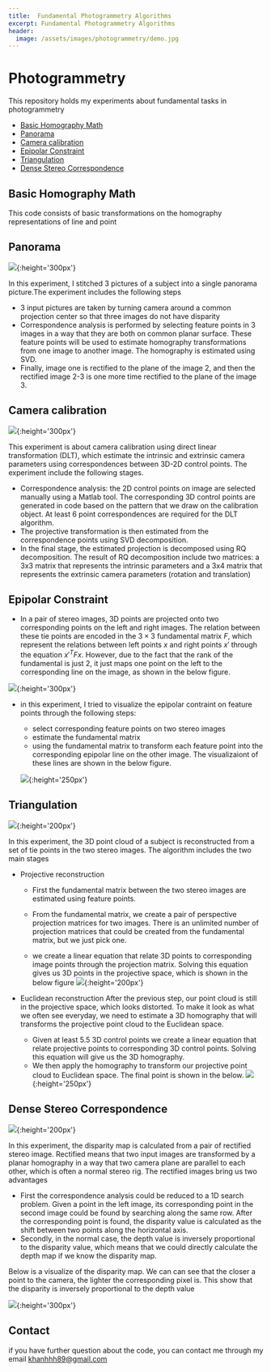 ```yaml
---
title:  Fundamental Photogrammetry Algorithms
excerpt: Fundamental Photogrammetry Algorithms
header:
  image: /assets/images/photogrammetry/demo.jpg
---
```


# Photogrammetry
This repository holds  my experiments about fundamental tasks in photogrammetry

<!-- -->
- [Basic Homography Math](#basic-homography-math)
- [Panorama](#panorama)
- [Camera calibration](#camera-calibration)
- [Epipolar Constraint](#epipolar-constraint)
- [Triangulation](#triangulation)
- [Dense Stereo Correspondence](#dense-stereo-correspondence)
<!-- /TOC -->

## Basic Homography Math
This code consists of basic transformations on the homography representations of line and point


## Panorama
![](/assets/images/photogrammetry/demo.jpg){:height='300px'}

In this experiment, I stitched 3 pictures of a subject into a single panorama picture.The experiment includes the following steps
 - 3 input pictures are taken by turning camera around a common projection center so that three images do not have disparity
 - Correspondence analysis is performed by selecting feature points in 3 images in a way that they are both on common planar surface. These feature points will be used to estimate homography transformations from one image to another image. The homography is estimated using SVD.
 - Finally, image one is rectified to the plane of the image 2, and then the rectified image 2-3 is one more time rectified to the plane of the image 3.


## Camera calibration
![](/assets/images/photogrammetry/calibration.jpg){:height='300px'}

This experiment is about camera calibration using  direct linear transformation (DLT), which estimate the intrinsic and extrinsic camera parameters using correspondences between 3D-2D control points. The experiment include the following stages.
- Correspondence analysis: the 2D control points on image are selected manually using a Matlab tool. The corresponding 3D control points are generated in code based on the pattern that we draw on the calibration object. At least 6 point correspondences are required for the DLT algorithm.
- The projective transformation is then estimated from the correspondence points using SVD decomposition.
- In the final stage, the estimated projection is decomposed using RQ decomposition. The result of RQ decomposition include two matrices: a 3x3 matrix that represents the intrinsic parameters and a 3x4 matrix that represents the extrinsic camera parameters (rotation and translation)


## Epipolar Constraint
- In a pair of stereo images, 3D points are projected onto two corresponding points on the left and right images. The relation between these tie points are encoded in the $3\times3$ fundamental matrix $F$, which represent the relations between left points $x$ and right points $x'$ through the equation $x'^TFx$. However, due to the fact that the rank of the fundamental is just 2, it just maps one point on the left to the corresponding line on the image, as shown in the below figure.

![](/assets/images/photogrammetry/epipolar_constraint.jpg){:height='300px'}

- in this experiment, I tried to visualize the epipolar contraint on feature points through the following steps:
  - select corresponding feature points on two stereo images
  - estimate the fundamental matrix
  - using the fundamental matrix to transform each feature point into the corresponding epipolar line on the other image. The visualizaiont of these lines are shown in the below figure.

  ![](/assets/images/photogrammetry/epipolar_line.jpg){:height='250px'}


## Triangulation
  ![](/assets/images/photogrammetry/triangulation_intro.png){:height='200px'}

In this experiment, the 3D point cloud of a subject is reconstructed from a set of tie points in the two stereo images. The algorithm includes the two main stages
- Projective reconstruction
    - First the fundamental matrix between the two stereo images are estimated using feature points.
    - From the fundamental matrix, we create a pair of perspective projection matrices for two images. There is an unlimited number of projection matrices that could be created from the fundamental matrix, but we just pick one.

    - we create a linear equation that relate 3D points to corresponding image points through the projection matrix. Solving this equation gives us 3D points in the projective space, which is shown in the below figure
    ![](/assets/images/photogrammetry/triangulation_projective.png){:height='200px'}

- Euclidean reconstruction
After the previous step, our point cloud is still in the projective space, which looks distorted. To make it look as what we often see everyday, we need to estimate a 3D homography that will transforms the projective point cloud to the Euclidean space.
  - Given at least 5.5 3D control points we create a linear equation that relate projective points to corresponding 3D control points. Solving this equation will give us the 3D homography.
  - We then apply the homography to transform our projective point cloud to Euclidean space. The final point is shown in the below.
  ![](/assets/images/photogrammetry/triangulation_euclidean.png){:height='250px'}


## Dense Stereo Correspondence
![](/assets/images/photogrammetry/dense_stereo.png){:height='200px'}

In this experiment, the disparity map is calculated from a pair of rectified stereo image. Rectified means that two input images are transformed by a planar homography in a way that two camera plane are parallel to each other, which is often a normal stereo rig. The rectified images bring us two advantages
  - First the correspondence analysis could be reduced to a 1D search problem. Given a point in the left image, its corresponding point in the second image could be found by searching along the same row. After the corresponding point is found, the disparity value is calculated as the shift between two points along the horizontal axis.
  - Secondly, in the normal case, the depth value is inversely proportional to the disparity value, which means that we could directly calculate the depth map if we know the disparity map.

Below is a visualize of the disparity map. We can can see that the closer a point to the camera, the lighter the corresponding pixel is. This show that the disparity is inversely proportional to the depth value

![](/assets/images/photogrammetry/disparity_map.png){:height='300px'}

## Contact
if you have further question about the code, you can contact me through my email khanhhh89@gmail.com
